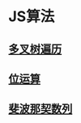 # JS算法

## [多叉树遍历](https://github.com/wfatec/notebook/tree/master/arithmetic/src/多叉树遍历)

## [位运算](https://github.com/wfatec/notebook/tree/master/arithmetic/src/math/Bit)

## [斐波那契数列](https://github.com/wfatec/notebook/tree/master/arithmetic/src/math/Fibonacci)